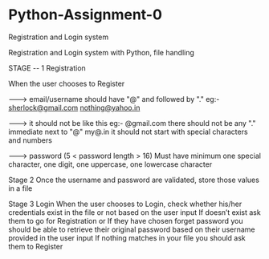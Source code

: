 # Python-Assignment-0
Registration and Login system                                                      


Registration and Login system with Python, file handling


STAGE -- 1 
Registration


When the user chooses to Register


---> email/username should have "@" and followed by "."
      eg:- sherlock@gmail.com
            nothing@yahoo.in


---> it should not be like this 
       eg:- @gmail.com
            there should not be any "." immediate next to "@"
            my@.in
            it should not start with special characters and numbers


---> password (5 < password length > 16)
              Must have minimum one special character,
              one digit,
              one uppercase, 
              one lowercase character 


Stage 2 
  Once the username and password are validated, store those values in a file
  


Stage 3
Login
 When the user chooses to Login, check whether his/her credentials exist in the file or not based on the user input 
If doesn’t exist ask them to go for Registration or 
If they have chosen forget password you should be able to retrieve their original password based on their username provided in the user input
If nothing matches in your file you should ask them to Register
